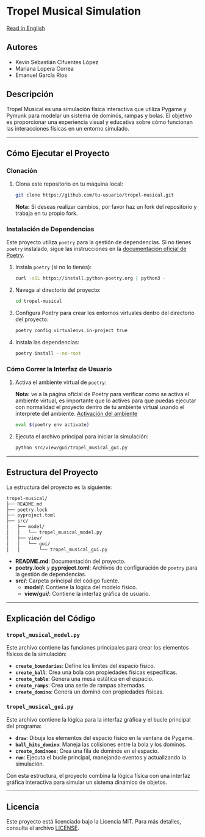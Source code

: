 # Tropel Musical Simulation

[Read in English](./README.md)

## Autores

- Kevin Sebastián Cifuentes López
- Mariana Lopera Correa
- Emanuel García Ríos

## Descripción

Tropel Musical es una simulación física interactiva que utiliza Pygame y Pymunk para modelar un sistema de dominós, rampas y bolas. El objetivo es proporcionar una experiencia visual y educativa sobre cómo funcionan las interacciones físicas en un entorno simulado.

---

## Cómo Ejecutar el Proyecto

### Clonación

1. Clona este repositorio en tu máquina local:

   ```bash
   git clone https://github.com/tu-usuario/tropel-musical.git
   ```

   **Nota:** Si deseas realizar cambios, por favor haz un fork del repositorio y trabaja en tu propio fork.

### Instalación de Dependencias

Este proyecto utiliza `poetry` para la gestión de dependencias. Si no tienes `poetry` instalado, sigue las instrucciones en la [documentación oficial de Poetry](https://python-poetry.org/docs/).

1. Instala `poetry` (si no lo tienes):

   ```bash
   curl -sSL https://install.python-poetry.org | python3 -
   ```

2. Navega al directorio del proyecto:

   ```bash
   cd tropel-musical
   ```

3. Configura Poetry para crear los entornos virtuales dentro del directorio del proyecto:

   ```bash
   poetry config virtualenvs.in-project true
   ```

4. Instala las dependencias:

   ```bash
   poetry install --no-root
   ```

### Cómo Correr la Interfaz de Usuario

1. Activa el ambiente virtual de `poetry`:

   **Nota:** ve a la página oficial de Poetry para verificar como se activa el ambiente virtual, es importante que lo actives para que puedas ejecutar con normalidad el proyecto dentro de tu ambiente virtual usando el interprete del ambiente. [Activación del ambiente](https://python-poetry.org/docs/managing-environments/#bash-csh-zsh)

   ```bash
   eval $(poetry env activate)
   ```

2. Ejecuta el archivo principal para iniciar la simulación:

   ```bash
   python src/view/gui/tropel_musical_gui.py
   ```

---

## Estructura del Proyecto

La estructura del proyecto es la siguiente:

```bash
tropel-musical/
├── README.md
├── poetry.lock
├── pyproject.toml
├── src/
│   ├── model/
│   │   └── tropel_musical_model.py
│   ├── view/
│   │   └── gui/
│   │       └── tropel_musical_gui.py
```

- **README.md**: Documentación del proyecto.
- **poetry.lock** y **pyproject.toml**: Archivos de configuración de `poetry` para la gestión de dependencias.
- **src/**: Carpeta principal del código fuente.
  - **model/**: Contiene la lógica del modelo físico.
  - **view/gui/**: Contiene la interfaz gráfica de usuario.

---

## Explicación del Código

### `tropel_musical_model.py`

Este archivo contiene las funciones principales para crear los elementos físicos de la simulación:

- **`create_boundaries`**: Define los límites del espacio físico.
- **`create_ball`**: Crea una bola con propiedades físicas específicas.
- **`create_table`**: Genera una mesa estática en el espacio.
- **`create_ramps`**: Crea una serie de rampas alternadas.
- **`create_domino`**: Genera un dominó con propiedades físicas.

### `tropel_musical_gui.py`

Este archivo contiene la lógica para la interfaz gráfica y el bucle principal del programa:

- **`draw`**: Dibuja los elementos del espacio físico en la ventana de Pygame.
- **`ball_hits_domino`**: Maneja las colisiones entre la bola y los dominós.
- **`create_dominoes`**: Crea una fila de dominós en el espacio.
- **`run`**: Ejecuta el bucle principal, manejando eventos y actualizando la simulación.

Con esta estructura, el proyecto combina la lógica física con una interfaz gráfica interactiva para simular un sistema dinámico de objetos.

---

## Licencia

Este proyecto está licenciado bajo la Licencia MIT. Para más detalles, consulta el archivo [LICENSE](./LICENSE).
